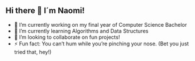 ## Hi there 👋 I´m Naomi!

- 🔭 I’m currently working on my final year of Computer Science Bachelor
- 🌱 I’m currently learning Algorithms and Data Structures
- 👯 I’m looking to collaborate on fun projects!
- ⚡ Fun fact: You can’t hum while you’re pinching your nose. (Bet you just tried that, hey!)

<!--
**naomichapman1992/naomichapman1992** is a ✨ _special_ ✨ repository because its `README.md` (this file) appears on your GitHub profile.

Here are some ideas to get you started:

- 🔭 I’m currently working on ...
- 🌱 I’m currently learning ...
- 👯 I’m looking to collaborate on ...
- 🤔 I’m looking for help with ...
- 💬 Ask me about ...
- 📫 How to reach me: ...
- 😄 Pronouns: ...
- ⚡ Fun fact: ...
-->
